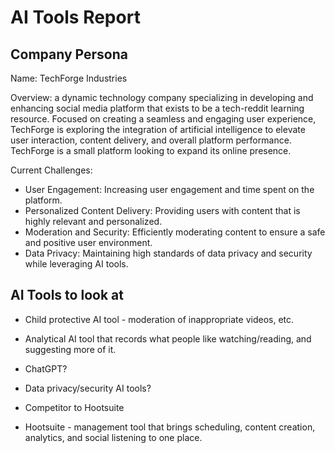# AI Tools Report  

## Company Persona 

Name: TechForge Industries

Overview: a dynamic technology company specializing in developing and enhancing social media platform that exists to be a tech-reddit learning resource.
Focused on creating a seamless and engaging user experience, TechForge is exploring the integration of artificial intelligence to elevate user interaction, content delivery, and overall platform performance. TechForge is a small platform looking to expand its online presence.

Current Challenges:
- User Engagement: Increasing user engagement and time spent on the platform.
- Personalized Content Delivery: Providing users with content that is highly relevant and personalized.
- Moderation and Security: Efficiently moderating content to ensure a safe and positive user environment.
- Data Privacy: Maintaining high standards of data privacy and security while leveraging AI tools.


## AI Tools to look at

- Child protective AI tool - moderation of inappropriate videos, etc.
- Analytical AI tool that records what people like watching/reading, and suggesting more of it.


- ChatGPT?
- Data privacy/security AI tools?

- Competitor to Hootsuite
- Hootsuite - management tool that brings scheduling, content creation, analytics, and social listening to one place.